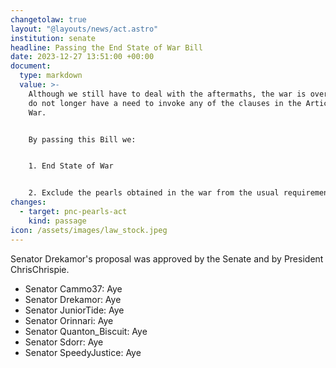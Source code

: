 ```yaml
---
changetolaw: true
layout: "@layouts/news/act.astro"
institution: senate
headline: Passing the End State of War Bill
date: 2023-12-27 13:51:00 +00:00
document:
  type: markdown
  value: >-
    Although we still have to deal with the aftermaths, the war is over and we
    do not longer have a need to invoke any of the clauses in the Articles of
    War. 


    By passing this Bill we:


    1. End State of War


    2. Exclude the pearls obtained in the war from the usual requirement of Article V (d) of the Constitution, giving the Secretary of Defense the right to sentence the pearls and further hold them on behalf of our allies after their sentences expire.
changes:
  - target: pnc-pearls-act
    kind: passage
icon: /assets/images/law_stock.jpeg
---
```

Senator Drekamor's proposal was approved by the Senate and by President ChrisChrispie.<!--more-->

- Senator Cammo37: Aye
- Senator Drekamor: Aye
- Senator JuniorTide: Aye
- Senator Orinnari: Aye
- Senator Quanton\_Biscuit: Aye
- Senator Sdorr: Aye
- Senator SpeedyJustice: Aye
